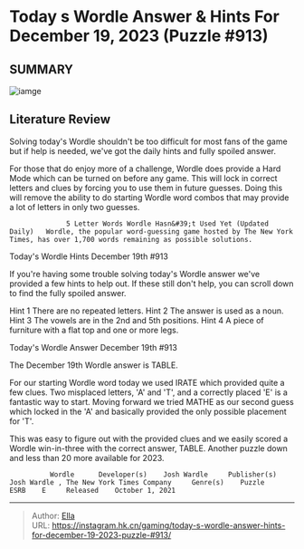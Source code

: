 # Today s Wordle Answer &amp; Hints For December 19, 2023 (Puzzle #913)


## SUMMARY 

![iamge](https://static1.srcdn.com/wordpress/wp-content/uploads/2023/12/wordle-december-19-grid.jpg)

## Literature Review

Solving today&#39;s Wordle shouldn&#39;t be too difficult for most fans of the game but if help is needed, we&#39;ve got the daily hints and fully spoiled answer.





For those that do enjoy more of a challenge, Wordle does provide a Hard Mode which can be turned on before any game. This will lock in correct letters and clues by forcing you to use them in future guesses. Doing this will remove the ability to do starting Wordle word combos that may provide a lot of letters in only two guesses.




                  5 Letter Words Wordle Hasn&#39;t Used Yet (Updated Daily)   Wordle, the popular word-guessing game hosted by The New York Times, has over 1,700 words remaining as possible solutions.    


 Today&#39;s Wordle Hints 
December 19th #913
          

If you&#39;re having some trouble solving today&#39;s Wordle answer we&#39;ve provided a few hints to help out. If these still don&#39;t help, you can scroll down to find the fully spoiled answer.

 Hint 1  There are no repeated letters.   Hint 2  The answer is used as a noun.   Hint 3  The vowels are in the 2nd and 5th positions.   Hint 4  A piece of furniture with a flat top and one or more legs.   





 Today&#39;s Wordle Answer 
December 19th #913
          




The December 19th Wordle answer is TABLE.

For our starting Wordle word today we used IRATE which provided quite a few clues. Two misplaced letters, &#39;A&#39; and &#39;T&#39;, and a correctly placed &#39;E&#39; is a fantastic way to start. Moving forward we tried MATHE as our second guess which locked in the &#39;A&#39; and basically provided the only possible placement for &#39;T&#39;.

This was easy to figure out with the provided clues and we easily scored a Wordle win-in-three with the correct answer, TABLE. Another puzzle down and less than 20 more available for 2023.

              Wordle      Developer(s)    Josh Wardle     Publisher(s)    Josh Wardle , The New York Times Company     Genre(s)    Puzzle     ESRB    E     Released    October 1, 2021      


---

> Author: [Ella](https://instagram.hk.cn/)  
> URL: https://instagram.hk.cn/gaming/today-s-wordle-answer-hints-for-december-19-2023-puzzle-#913/  

